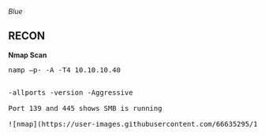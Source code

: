 *Blue*

**RECON**
---
**Nmap Scan**
<pre>namp –p- -A -T4 10.10.10.40<pre/>

-allports -version -Aggressive

Port 139 and 445 shows SMB is running  

![nmap](https://user-images.githubusercontent.com/66635295/171770172-19db7fec-26fc-4c49-98c1-bc5628f825b6.png)
